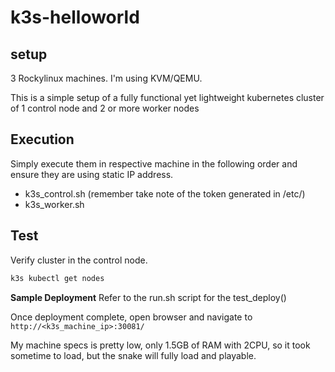 # k3s-helloworld

## setup
3 Rockylinux machines. I'm using KVM/QEMU.

This is a simple setup of a fully functional yet lightweight kubernetes cluster of 1 control node and 2 or more worker nodes

## Execution
Simply execute them in respective machine in the following order and ensure they are using static IP address.
- k3s_control.sh (remember take note of the token generated in /etc/)
- k3s_worker.sh

## Test
Verify cluster in the control node.

```bash
k3s kubectl get nodes
```

**Sample Deployment**
Refer to the run.sh script for the test_deploy()

Once deployment complete, open browser and navigate to `http://<k3s_machine_ip>:30081/`

My machine specs is pretty low, only 1.5GB of RAM with 2CPU, so it took sometime to load, but the snake will fully load and playable.

